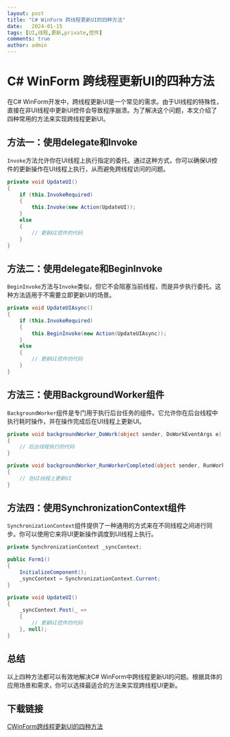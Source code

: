 ```yaml
---
layout: post
title: "C# WinForm 跨线程更新UI的四种方法"
date:   2024-01-15
tags: [UI,线程,更新,private,控件]
comments: true
author: admin
---
```

# C# WinForm 跨线程更新UI的四种方法

在C# WinForm开发中，跨线程更新UI是一个常见的需求。由于UI线程的特殊性，直接在非UI线程中更新UI控件会导致程序崩溃。为了解决这个问题，本文介绍了四种常用的方法来实现跨线程更新UI。

## 方法一：使用delegate和Invoke

`Invoke`方法允许你在UI线程上执行指定的委托。通过这种方式，你可以确保UI控件的更新操作在UI线程上执行，从而避免跨线程访问的问题。

```csharp
private void UpdateUI()
{
    if (this.InvokeRequired)
    {
        this.Invoke(new Action(UpdateUI));
    }
    else
    {
        // 更新UI控件的代码
    }
}
```

## 方法二：使用delegate和BeginInvoke

`BeginInvoke`方法与`Invoke`类似，但它不会阻塞当前线程，而是异步执行委托。这种方法适用于不需要立即更新UI的场景。

```csharp
private void UpdateUIAsync()
{
    if (this.InvokeRequired)
    {
        this.BeginInvoke(new Action(UpdateUIAsync));
    }
    else
    {
        // 更新UI控件的代码
    }
}
```

## 方法三：使用BackgroundWorker组件

`BackgroundWorker`组件是专门用于执行后台任务的组件。它允许你在后台线程中执行耗时操作，并在操作完成后在UI线程上更新UI。

```csharp
private void backgroundWorker_DoWork(object sender, DoWorkEventArgs e)
{
    // 后台线程执行的代码
}

private void backgroundWorker_RunWorkerCompleted(object sender, RunWorkerCompletedEventArgs e)
{
    // 在UI线程上更新UI
}
```

## 方法四：使用SynchronizationContext组件

`SynchronizationContext`组件提供了一种通用的方式来在不同线程之间进行同步。你可以使用它来将UI更新操作调度到UI线程上执行。

```csharp
private SynchronizationContext _syncContext;

public Form1()
{
    InitializeComponent();
    _syncContext = SynchronizationContext.Current;
}

private void UpdateUI()
{
    _syncContext.Post(_ =>
    {
        // 更新UI控件的代码
    }, null);
}
```

## 总结

以上四种方法都可以有效地解决C# WinForm中跨线程更新UI的问题。根据具体的应用场景和需求，你可以选择最适合的方法来实现跨线程UI更新。

## 下载链接

[CWinForm跨线程更新UI的四种方法](https://pan.quark.cn/s/ea5d0a7a5c7b)